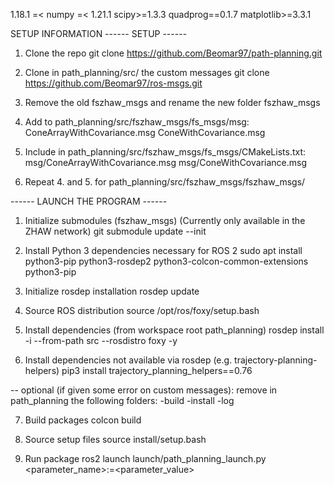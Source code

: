 

1.18.1 =< numpy =< 1.21.1
scipy>=1.3.3
quadprog==0.1.7
matplotlib>=3.3.1


SETUP INFORMATION
------ SETUP ------	
1. Clone the repo
	git clone https://github.com/Beomar97/path-planning.git
	
2. Clone in path_planning/src/ the custom messages
	git clone https://github.com/Beomar97/ros-msgs.git
	
3. Remove the old fszhaw_msgs and rename the new folder  fszhaw_msgs

4. Add to path_planning/src/fszhaw_msgs/fs_msgs/msg:
	ConeArrayWithCovariance.msg
	ConeWithCovariance.msg

5. Include in path_planning/src/fszhaw_msgs/fs_msgs/CMakeLists.txt:
	msg/ConeArrayWithCovariance.msg
  	msg/ConeWithCovariance.msg

6. Repeat 4. and 5. for path_planning/src/fszhaw_msgs/fszhaw_msgs/


------ LAUNCH THE PROGRAM ------
1. Initialize submodules (fszhaw_msgs) (Currently only available in the ZHAW network)
	git submodule update --init

2. Install Python 3 dependencies necessary for ROS 2
	sudo apt install python3-pip python3-rosdep2 python3-colcon-common-extensions python3-pip
	
3. Initialize rosdep installation
	rosdep update

4. Source ROS distribution
	source /opt/ros/foxy/setup.bash

5. Install dependencies (from workspace root path_planning)
	rosdep install -i --from-path src --rosdistro foxy -y

6. Install dependencies not available via rosdep (e.g. trajectory-planning-helpers)
	pip3 install trajectory_planning_helpers==0.76

-- optional (if given some error on custom messages): remove in path_planning the following folders:
	-build
	-install
	-log

7. Build packages
	colcon build

8. Source setup files
	source install/setup.bash

9. Run package
	ros2 launch launch/path_planning_launch.py <parameter_name>:=<parameter_value>
